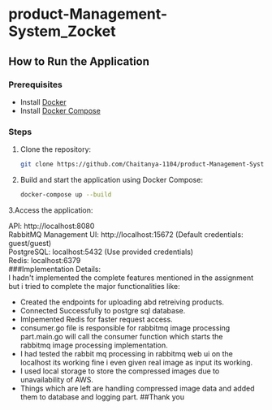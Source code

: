﻿# product-Management-System_Zocket
## How to Run the Application

### Prerequisites
- Install [Docker](https://docs.docker.com/get-docker/)
- Install [Docker Compose](https://docs.docker.com/compose/install/)

### Steps
1. Clone the repository:<br>
   ```bash
   git clone https://github.com/Chaitanya-1104/product-Management-System_Zocket.git
2. Build and start the application using Docker Compose:<br>
   ```bash
   docker-compose up --build
3.Access the application:<br>

API: http://localhost:8080<br>
RabbitMQ Management UI: http://localhost:15672 (Default credentials: guest/guest)<br>
PostgreSQL: localhost:5432 (Use provided credentials)<br>
Redis: localhost:6379<br>
###Implementation Details:<br>
I hadn't implemented the complete features mentioned in the assignment but i tried to complete the major functionalities like:<br>
  - Created the endpoints for uploading abd retreiving products.<br>
  - Connected Successfully to postgre sql database.<br>
  - Imlpemented Redis for faster request access.<br>
  - consumer.go file is responsible for rabbitmq image processing part.main.go will call the consumer function which starts the <br>rabbitmq image 
    processing implementation.
  - I had tested the rabbit mq processing in rabbitmq web ui on the localhost its working fine i even given real image as input its working.<br>
  - I used local storage to store the compressed images due to unavailability of AWS.
  - Things which are left are handling compressed image data and added them to database and logging part.
##Thank you
